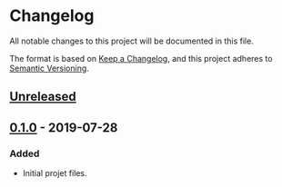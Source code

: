 Changelog
======

All notable changes to this project will be documented in this file.

The format is based on [Keep a Changelog](https://keepachangelog.com/en/1.0.0/),
and this project adheres to [Semantic Versioning](https://semver.org/spec/v2.0.0.html).

[Unreleased]
------

[0.1.0] - 2019-07-28
------

### Added

- Initial projet files.

[Unreleased]: https://github.com/DBC-Works/SoundVisualShaderBase/compare/v0.1.0...HEAD
[0.1.0]: https://github.com/DBC-Works/SoundVisualShaderBase/releases/tag/v0.1.0